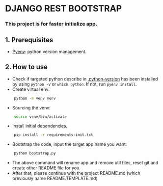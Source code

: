 # DJANGO REST BOOTSTRAP

### This project is for faster initialize app.

## 1. Prerequisites
- [Pyenv](https://github.com/pyenv/pyenv): python version management.

## 2. How to use
- Check if targeted python describe in [.python-version](.python-version) has been installed by using `python -V` or `which python`. If not, run `pyenv install`.
- Create virtual env:
```bash
    python -m venv venv
```
- Sourcing the venv:
```bash
    source venv/bin/activate
```
- Install initial dependencies.
```bash
    pip install -r requirements-init.txt
```
- Bootstrap the code, input the target app name you want:
```bash
    python bootstrap.py
```
- The above command will rename app and remove util files, reset git and create other README file for you.
- After that, please continue with the project README.md (which previously name README.TEMPLATE.md)